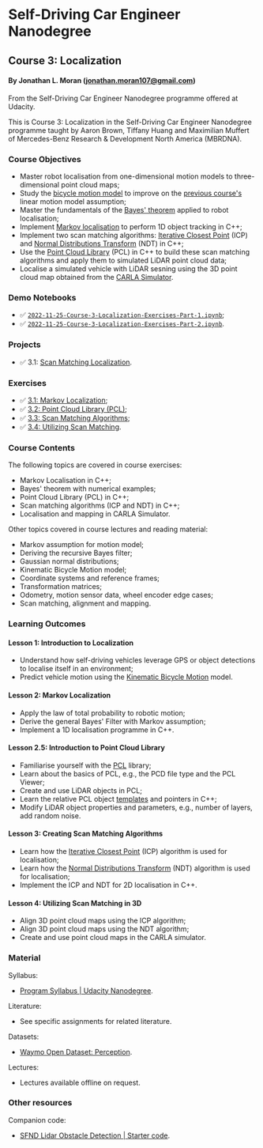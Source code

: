 # Self-Driving Car Engineer Nanodegree
## Course 3: Localization
#### By Jonathan L. Moran (jonathan.moran107@gmail.com)
From the Self-Driving Car Engineer Nanodegree programme offered at Udacity.

This is Course 3: Localization in the Self-Driving Car Engineer Nanodegree programme taught by Aaron Brown, Tiffany Huang and Maximilian Muffert of Mercedes-Benz Research & Development North America (MBRDNA).


### Course Objectives
* Master robot localisation from one-dimensional motion models to three-dimensional point cloud maps;
* Study the [bicycle motion model](https://thomasfermi.github.io/Algorithms-for-Automated-Driving/Control/BicycleModel.html) to improve on the [previous course's](https://github.com/jonathanloganmoran/ND0013-Self-Driving-Car-Engineer/tree/main/2-Sensor-Fusion) linear motion model assumption;
* Master the fundamentals of the [Bayes' theorem](https://en.wikipedia.org/wiki/Bayes%27_theorem) applied to robot localisation;
* Implement [Markov localisation](https://en.wikipedia.org/wiki/Markov_property) to perform 1D object tracking in C++;
* Implement two scan matching algorithms: [Iterative Closest Point](https://en.wikipedia.org/wiki/Iterative_closest_point) (ICP) and [Normal Distributions Transform](https://en.wikipedia.org/wiki/Normal_distributions_transform) (NDT) in C++;
* Use the [Point Cloud Library](https://en.wikipedia.org/wiki/Point_Cloud_Library) (PCL) in C++ to build these scan matching algorithms and apply them to simulated LiDAR point cloud data;
* Localise a simulated vehicle with LiDAR sesning using the 3D point cloud map obtained from the [CARLA Simulator](https://carla.org/).


### Demo Notebooks
* ✅ [`2022-11-25-Course-3-Localization-Exercises-Part-1.ipynb`](https://github.com/jonathanloganmoran/ND0013-Self-Driving-Car-Engineer/blob/main/3-Localization/Exercises/2022-11-25-Course-3-Localization-Exercises-Part-1.ipynb);
* ✅ [`2022-11-25-Course-3-Localization-Exercises-Part-2.ipynb`](https://github.com/jonathanloganmoran/ND0013-Self-Driving-Car-Engineer/blob/main/3-Localization/Exercises/2022-11-25-Course-3-Localization-Exercises-Part-2.ipynb).


### Projects
* ✅ 3.1: [Scan Matching Localization](https://github.com/jonathanloganmoran/ND0013-Self-Driving-Car-Engineer/tree/main/3-Localization/3-1-Scan-Matching-Localization/).


### Exercises
* ✅ [3.1: Markov Localization](https://github.com/jonathanloganmoran/ND0013-Self-Driving-Car-Engineer/tree/main/3-Localization/Exercises/3-1-Markov-Localization/exercises);
* ✅ [3.2: Point Cloud Library (PCL)](https://github.com/jonathanloganmoran/ND0013-Self-Driving-Car-Engineer/tree/main/3-Localization/Exercises/3-2-Point-Cloud-Library);
* ✅ [3.3: Scan Matching Algorithms](https://github.com/jonathanloganmoran/ND0013-Self-Driving-Car-Engineer/tree/main/3-Localization/Exercises/3-3-Scan-Matching);
* ✅ [3.4: Utilizing Scan Matching](https://github.com/jonathanloganmoran/ND0013-Self-Driving-Car-Engineer/tree/main/3-Localization/Exercises/3-4-Utilizing-Scan-Matching).


### Course Contents
The following topics are covered in course exercises:
* Markov Localisation in C++;
* Bayes' theorem with numerical examples;
* Point Cloud Library (PCL) in C++;
* Scan matching algorithms (ICP and NDT) in C++;
* Localisation and mapping in CARLA Simulator. 


Other topics covered in course lectures and reading material:
* Markov assumption for motion model;
* Deriving the recursive Bayes filter;
* Gaussian normal distributions;
* Kinematic Bicycle Motion model;
* Coordinate systems and reference frames;
* Transformation matrices;
* Odometry, motion sensor data, wheel encoder edge cases;
* Scan matching, alignment and mapping.


### Learning Outcomes
#### Lesson 1: Introduction to Localization
* Understand how self-driving vehicles leverage GPS or object detections to localise itself in an environment;
* Predict vehicle motion using the [Kinematic Bicycle Motion](https://thomasfermi.github.io/Algorithms-for-Automated-Driving/Control/BicycleModel.html) model.

#### Lesson 2: Markov Localization
* Apply the law of total probability to robotic motion;
* Derive the general Bayes' Filter with Markov assumption;
* Implement a 1D localisation programme in C++.

#### Lesson 2.5: Introduction to Point Cloud Library
* Familiarise yourself with the [PCL](https://pointclouds.org/) library;
* Learn about the basics of PCL, e.g., the PCD file type and the PCL Viewer;
* Create and use LiDAR objects in PCL;
* Learn the relative PCL object [templates](http://www.cplusplus.com/doc/oldtutorial/templates/) and pointers in C++;
* Modify LiDAR object properties and parameters, e.g., number of layers, add random noise.

#### Lesson 3: Creating Scan Matching Algorithms
* Learn how the [Iterative Closest Point](https://en.wikipedia.org/wiki/Iterative_closest_point) (ICP) algorithm is used for localisation;
* Learn how the [Normal Distributions Transform](https://en.wikipedia.org/wiki/Normal_distributions_transform) (NDT) algorithm is used for localisation;
* Implement the ICP and NDT for 2D localisation in C++.

#### Lesson 4: Utilizing Scan Matching in 3D
* Align 3D point cloud maps using the ICP algorithm;
* Align 3D point cloud maps using the NDT algorithm;
* Create and use point cloud maps in the CARLA simulator.


### Material
Syllabus:
* [Program Syllabus | Udacity Nanodegree](https://d20vrrgs8k4bvw.cloudfront.net/documents/en-US/Self-Driving+Car+Engineer+Nanodegree+Syllabus+nd0013+.pdf).

Literature:
* See specific assignments for related literature.

Datasets:
* [Waymo Open Dataset: Perception](https://waymo.com/open/).

Lectures:
* Lectures available offline on request.

### Other resources
Companion code:
* [SFND Lidar Obstacle Detection | Starter code](https://github.com/udacity/SFND_Lidar_Obstacle_Detection).
